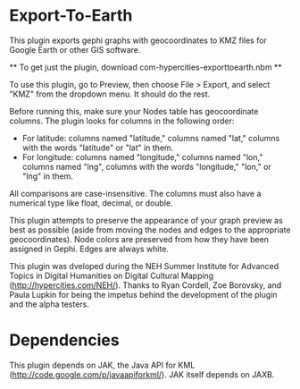 Export-To-Earth
===============

This plugin exports gephi graphs with geocoordinates to KMZ files for Google Earth or other GIS software.

** To get just the plugin, download com-hypercities-exporttoearth.nbm **

To use this plugin, go to Preview, then choose File > Export, and select "KMZ" from the dropdown menu. It should do the rest.

Before running this, make sure your Nodes table has geocoordinate columns. The plugin looks for columns in the following order:
* For latitude: columns named "latitude," columns named "lat," columns with the words "latitude" or "lat" in them. 
* For longitude: columns named "longitude," columns named "lon," columns named "lng", columns with the words "longitude," "lon," or "lng" in them.

All comparisons are case-insensitive. The columns must also have a numerical type like float, decimal, or double.

This plugin attempts to preserve the appearance of your graph preview as best as possible (aside from moving the nodes and edges to the appropriate geocoordinates). Node colors are preserved from how they have been assigned in Gephi. Edges are always white.

This plugin was dveloped during the NEH Summer Institute for Advanced Topics in Digital Humanities on Digital Cultural Mapping (http://hypercities.com/NEH/). Thanks to Ryan Cordell, Zoe Borovsky, and Paula Lupkin for being the impetus behind the development of the plugin and the alpha testers.


Dependencies
============

This plugin depends on JAK, the Java API for KML (http://code.google.com/p/javaapiforkml/). JAK itself depends on JAXB.